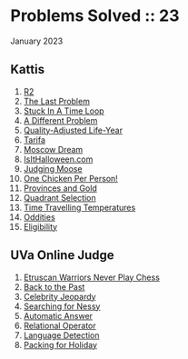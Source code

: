 # Problems Solved :: 23
January 2023

Kattis
-----------------
1. [R2](https://open.kattis.com/problems/r2)
1. [The Last Problem](https://open.kattis.com/problems/thelastproblem)
1. [Stuck In A Time Loop](https://open.kattis.com/problems/timeloop)
1. [A Different Problem](https://open.kattis.com/problems/different)
1. [Quality-Adjusted Life-Year](https://open.kattis.com/problems/qaly)
1. [Tarifa](https://open.kattis.com/problems/tarifa)
1. [Moscow Dream](https://open.kattis.com/problems/moscowdream)
1. [IsItHalloween.com](https://open.kattis.com/problems/isithalloween)
1. [Judging Moose](https://open.kattis.com/problems/judgingmoose)
1. [One Chicken Per Person!](https://open.kattis.com/problems/onechicken)
1. [Provinces and Gold](https://open.kattis.com/problems/provincesandgold)
1. [Quadrant Selection](https://open.kattis.com/problems/quadrant)
1. [Time Travelling Temperatures](https://open.kattis.com/problems/temperature)
1. [Oddities](https://open.kattis.com/problems/oddities)
1. [Eligibility](https://open.kattis.com/problems/eligibility)

UVa Online Judge
-----------------
1. [Etruscan Warriors Never Play Chess](https://onlinejudge.org/index.php?option=com_onlinejudge&Itemid=8&page=show_problem&category=0&problem=2661)
1. [Back to the Past](https://onlinejudge.org/index.php?option=com_onlinejudge&Itemid=8&page=show_problem&category=0&problem=4913)
1. [Celebrity Jeopardy](https://onlinejudge.org/index.php?option=com_onlinejudge&Itemid=8&category=246&page=show_problem&problem=3565)
1. [Searching for Nessy](https://onlinejudge.org/index.php?option=com_onlinejudge&Itemid=8&page=show_problem&category=0&problem=1985)
1. [Automatic Answer](https://onlinejudge.org/index.php?option=com_onlinejudge&Itemid=8&page=show_problem&category=0&problem=2542)
1. [Relational Operator](https://onlinejudge.org/index.php?option=com_onlinejudge&Itemid=8&page=show_problem&category=0&problem=2113)
1. [Language Detection](https://onlinejudge.org/index.php?option=com_onlinejudge&Itemid=8&page=show_problem&category=0&problem=3402)
1. [Packing for Holiday](https://onlinejudge.org/index.php?option=com_onlinejudge&Itemid=8&page=show_problem&category=0&problem=3794)